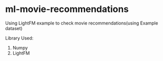 # ml-movie-recommendations
Using LightFM example to check movie recommendations(using Example dataset)

Library Used:
1. Numpy 
2. LightFM
